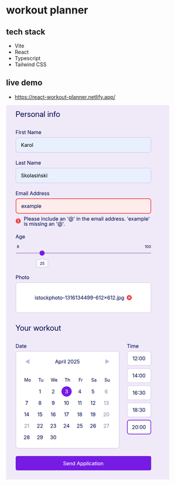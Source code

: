 # workout planner

## tech stack
- Vite
- React
- Typescript
- Tailwind CSS

## live demo
- https://react-workout-planner.netlify.app/

![](/docs/2025-03-12_16-22.png)
